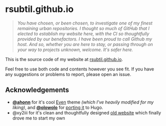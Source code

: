 # rsubtil.github.io

> *You have chosen, or been chosen, to investigate one of my finest remaining urban repositories. I thought so much of GitHub that I elected to establish my website here, with the CI so thoughtfully provided by our benefactors. I have been proud to call Github my host. And so, whether you are here to stay, or passing through on your way to projects unknown, welcome. It's safer here.*

This is the source code of my website at [rsubtil.github.io](https://rsubtil.github.io/).

Feel free to use both code and contents however you see fit. If you have any suggestions or problems to report, please open an issue.

## Acknowledgements

- **[@ahonn](https://github.com/ahonn)** for it's cool [Even](https://github.com/ahonn/hexo-theme-even) theme *(which I've heavily modified for my liking)*, and **[@olowolo](https://github.com/olOwOlo)** for [porting it](https://github.com/olOwOlo/hugo-theme-even) to Hugo.
- @xy2iii for it's clean and thoughtfully designed [old website](https://web.archive.org/web/20210831110824/https://xy2.dev/) which finally drove me to start my own
